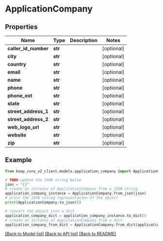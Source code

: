 # ApplicationCompany


## Properties

Name | Type | Description | Notes
------------ | ------------- | ------------- | -------------
**caller_id_number** | **str** |  | [optional] 
**city** | **str** |  | [optional] 
**country** | **str** |  | [optional] 
**email** | **str** |  | [optional] 
**name** | **str** |  | [optional] 
**phone** | **str** |  | [optional] 
**phone_ext** | **str** |  | [optional] 
**state** | **str** |  | [optional] 
**street_address_1** | **str** |  | [optional] 
**street_address_2** | **str** |  | [optional] 
**web_logo_url** | **str** |  | [optional] 
**website** | **str** |  | [optional] 
**zip** | **str** |  | [optional] 

## Example

```python
from keap_core_v2_client.models.application_company import ApplicationCompany

# TODO update the JSON string below
json = "{}"
# create an instance of ApplicationCompany from a JSON string
application_company_instance = ApplicationCompany.from_json(json)
# print the JSON string representation of the object
print(ApplicationCompany.to_json())

# convert the object into a dict
application_company_dict = application_company_instance.to_dict()
# create an instance of ApplicationCompany from a dict
application_company_from_dict = ApplicationCompany.from_dict(application_company_dict)
```
[[Back to Model list]](../README.md#documentation-for-models) [[Back to API list]](../README.md#documentation-for-api-endpoints) [[Back to README]](../README.md)


